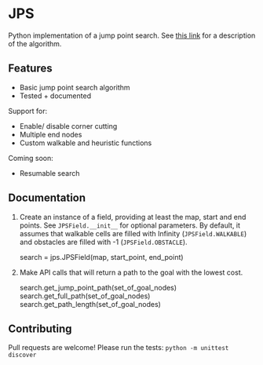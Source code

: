 # JPS

Python implementation of a jump point search. See [this link](https://harablog.wordpress.com/2011/09/07/jump-point-search/) for a description of the algorithm.

## Features

- Basic jump point search algorithm
- Tested + documented

Support for:
- Enable/ disable corner cutting
- Multiple end nodes
- Custom walkable and heuristic functions

Coming soon:
- Resumable search

## Documentation

1. Create an instance of a field, providing at least the map, start and end points. See `JPSField.__init__` for optional parameters.
By default, it assumes that walkable cells are filled with Infinity (`JPSField.WALKABLE`) and obstacles are filled with -1 (`JPSField.OBSTACLE`).

    search = jps.JPSField(map, start_point, end_point)

2. Make API calls that will return a path to the goal with the lowest cost.

    search.get_jump_point_path(set_of_goal_nodes)
    search.get_full_path(set_of_goal_nodes)
    search.get_path_length(set_of_goal_nodes)

## Contributing

Pull requests are welcome! Please run the tests: `python -m unittest discover`

